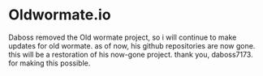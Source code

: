 # Oldwormate.io
Daboss removed the Old wormate project, so i will continue to make updates for old wormate. as of now, his github repositories are now gone. this will be a restoration of his now-gone project. thank you, daboss7173. for making this possible.
